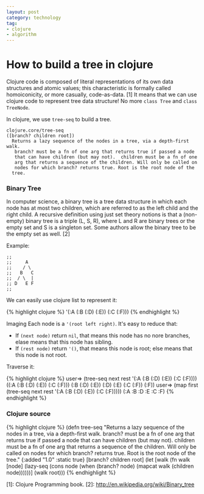 ```yaml
---
layout: post
category: technology
tag:
- clojure
- algorithm
---
```


# How to build a tree in clojure

Clojure code is composed of literal representations of its own data structures and atomic values; this characteristic is formally called homoiconicity, or more casually, code-as-data. [1]
It means that we can use clojure code to represent tree data structure!
No more `class Tree` and `class TreeNode`.

In clojure, we use `tree-seq` to build a tree.

    clojure.core/tree-seq
    ([branch? children root])
      Returns a lazy sequence of the nodes in a tree, via a depth-first walk.
       branch? must be a fn of one arg that returns true if passed a node
       that can have children (but may not).  children must be a fn of one
       arg that returns a sequence of the children. Will only be called on
       nodes for which branch? returns true. Root is the root node of the
      tree.

### Binary Tree

In computer science, a binary tree is a tree data structure in which each node has at most two children, which are referred to as the left child and the right child. A recursive definition using just set theory notions is that a (non-empty) binary tree is a triple (L, S, R), where L and R are binary trees or the empty set and S is a singleton set. Some authors allow the binary tree to be the empty set as well. [2]

Example:

    ;;
    ;;     A
    ;;    / \
    ;;   B   C
    ;;  / \  |
    ;; D   E F
    ;;

We can easily use clojure list to represent it:

{% highlight clojure %}
'(:A (:B (:D) (:E)) (:C (:F)))
{% endhighlight %}

Imaging Each node is a `'(root left right)`.
It's easy to reduce that:

* If `(next node)` return `nil`, that means this node has no nore branches, elase means that this node has sibling.
* If `(rest node)` return `'()`, that means this node is root; else means that this node is not root.

Traverse it:

{% highlight clojure %}
user=> (tree-seq next rest '(:A (:B (:D) (:E)) (:C (:F))))
((:A (:B (:D) (:E)) (:C (:F))) (:B (:D) (:E)) (:D) (:E) (:C (:F)) (:F))
user=> (map first (tree-seq next rest '(:A (:B (:D) (:E)) (:C (:F)))))
(:A :B :D :E :C :F)
{% endhighlight %}

### Clojure source

{% highlight clojure %}
(defn tree-seq
  "Returns a lazy sequence of the nodes in a tree, via a depth-first walk.
   branch? must be a fn of one arg that returns true if passed a node
   that can have children (but may not).  children must be a fn of one
   arg that returns a sequence of the children. Will only be called on
   nodes for which branch? returns true. Root is the root node of the
  tree."
  {:added "1.0"
   :static true}
   [branch? children root]
   (let [walk (fn walk [node]
                (lazy-seq
                 (cons node
                  (when (branch? node)
                    (mapcat walk (children node))))))]
     (walk root)))
{% endhighlight %}

[1]: Clojure Programming book.
[2]: http://en.wikipedia.org/wiki/Binary_tree
